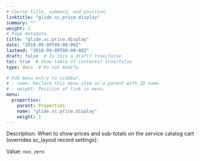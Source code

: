 ```yaml
---
# Course title, summary, and position.
linktitle: "glide.sc.price.display"
summary: ""
weight: 1
# Page metadata.
title: "glide.sc.price.display"
date: "2018-09-09T00:00:00Z"
lastmod: "2018-09-09T00:00:00Z"
draft: false  # Is this a draft? true/false
toc: true  # Show table of contents? true/false
type: docs  # Do not modify.

# Add menu entry to sidebar.
# - name: Declare this menu item as a parent with ID name.
# - weight: Position of link in menu.
menu:
  properties:
    parent: Properties
    name: "glide.sc.price.display"
    weight: 1
---
```


Description: When to show prices and sub-totals on the service catalog cart (overrides sc_layout record settings):


Value: `non_zero`